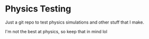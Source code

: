 # Physics Testing

Just a git repo to test physics simulations and other stuff that I make.

I'm not the best at physics, so keep that in mind lol